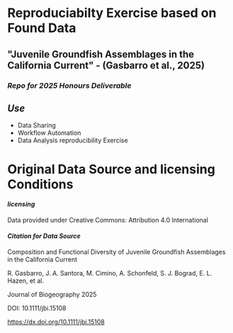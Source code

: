 # Reproduciabilty Exercise based on Found Data

## "Juvenile Groundfish Assemblages in the California Current" - (Gasbarro et al., 2025)

### _Repo for 2025 Honours Deliverable_

## *Use*

- Data Sharing
- Workflow Automation
- Data Analysis reproducibility Exercise

# Original Data Source and licensing Conditions

#### *licensing*

Data provided under Creative Commons: Attribution 4.0 International

#### *Citation for Data Source*

Composition and Functional Diversity of Juvenile Groundfish Assemblages in the California Current

R. Gasbarro, J. A. Santora, M. Cimino, A. Schonfeld, S. J. Bograd, E. L. Hazen, et al.

Journal of Biogeography 2025 

DOI: 10.1111/jbi.15108

https://dx.doi.org/10.1111/jbi.15108
